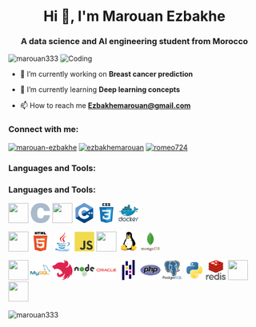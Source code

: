 <h1 align="center">Hi 👋, I'm Marouan Ezbakhe</h1>
<h3 align="center">A data science and AI engineering student from Morocco</h3>
<img align="right" alt="Coding" width="400" src="https://encrypted-tbn0.gstatic.com/images?q=tbn:ANd9GcT1kHEgewyUp-ttr19nwwZ7nUUfCEwfYsJE3w&s">

<p align="left"> <img src="https://komarev.com/ghpvc/?username=marouan333&label=Profile%20views&color=0e75b6&style=flat" alt="marouan333" /> </p>

- 🔭 I’m currently working on **Breast cancer prediction**

- 🌱 I’m currently learning **Deep learning concepts**

- 📫 How to reach me **Ezbakhemarouan@gmail.com**

<h3 align="left">Connect with me:</h3>
<p align="left">
<a href="https://linkedin.com/in/marouan-ezbakhe" target="blank"><img align="center" src="https://raw.githubusercontent.com/rahuldkjain/github-profile-readme-generator/master/src/images/icons/Social/linked-in-alt.svg" alt="marouan-ezbakhe" height="30" width="40" /></a>
<a href="https://www.hackerrank.com/ezbakhemarouan" target="blank"><img align="center" src="https://raw.githubusercontent.com/rahuldkjain/github-profile-readme-generator/master/src/images/icons/Social/hackerrank.svg" alt="ezbakhemarouan" height="30" width="40" /></a>
<a href="https://www.leetcode.com/romeo724" target="blank"><img align="center" src="https://raw.githubusercontent.com/rahuldkjain/github-profile-readme-generator/master/src/images/icons/Social/leet-code.svg" alt="romeo724" height="30" width="40" /></a>
</p>

<h3 align="left">Languages and Tools:</h3>

<h3 align="left">Languages and Tools:</h3>

<!-- Row 1 -->
<p align="left">
  <a href="#"><img src="https://www.vectorlogo.zone/logos/microsoft_azure/microsoft_azure-icon.svg" width="40" height="40"/></a>
  <a href="#"><img src="https://raw.githubusercontent.com/devicons/devicon/master/icons/c/c-original.svg" width="40" height="40"/></a>
  <a href="#"><img src="https://www.vectorlogo.zone/logos/apache_cassandra/apache_cassandra-icon.svg" width="40" height="40"/></a>
  <a href="#"><img src="https://raw.githubusercontent.com/devicons/devicon/master/icons/cplusplus/cplusplus-original.svg" width="40" height="40"/></a>
  <a href="#"><img src="https://raw.githubusercontent.com/devicons/devicon/master/icons/css3/css3-original-wordmark.svg" width="40" height="40"/></a>
  <a href="#"><img src="https://raw.githubusercontent.com/devicons/devicon/master/icons/docker/docker-original-wordmark.svg" width="40" height="40"/></a>
</p>

<!-- Row 2 -->
<p align="left">
  <a href="#"><img src="https://www.vectorlogo.zone/logos/git-scm/git-scm-icon.svg" width="40" height="40"/></a>
  <a href="#"><img src="https://raw.githubusercontent.com/devicons/devicon/master/icons/html5/html5-original-wordmark.svg" width="40" height="40"/></a>
  <a href="#"><img src="https://raw.githubusercontent.com/devicons/devicon/master/icons/java/java-original.svg" width="40" height="40"/></a>
  <a href="#"><img src="https://raw.githubusercontent.com/devicons/devicon/master/icons/javascript/javascript-original.svg" width="40" height="40"/></a>
  <a href="#"><img src="https://www.vectorlogo.zone/logos/apache_kafka/apache_kafka-icon.svg" width="40" height="40"/></a>
  <a href="#"><img src="https://raw.githubusercontent.com/devicons/devicon/master/icons/linux/linux-original.svg" width="40" height="40"/></a>
  <a href="#"><img src="https://raw.githubusercontent.com/devicons/devicon/master/icons/mongodb/mongodb-original-wordmark.svg" width="40" height="40"/></a>
</p>

<!-- Row 3 -->
<p align="left">
  <a href="#"><img src="https://www.svgrepo.com/show/303229/microsoft-sql-server-logo.svg" width="40" height="40"/></a>
  <a href="#"><img src="https://raw.githubusercontent.com/devicons/devicon/master/icons/mysql/mysql-original-wordmark.svg" width="40" height="40"/></a>
  <a href="#"><img src="https://raw.githubusercontent.com/devicons/devicon/master/icons/nestjs/nestjs-plain.svg" width="40" height="40"/></a>
  <a href="#"><img src="https://raw.githubusercontent.com/devicons/devicon/master/icons/nodejs/nodejs-original-wordmark.svg" width="40" height="40"/></a>
  <a href="#"><img src="https://raw.githubusercontent.com/devicons/devicon/master/icons/oracle/oracle-original.svg" width="40" height="40"/></a>
  <a href="#"><img src="https://raw.githubusercontent.com/devicons/devicon/master/icons/pandas/pandas-original.svg" width="40" height="40"/></a>
  <a href="#"><img src="https://raw.githubusercontent.com/devicons/devicon/master/icons/php/php-original.svg" width="40" height="40"/></a>
  <a href="#"><img src="https://raw.githubusercontent.com/devicons/devicon/master/icons/postgresql/postgresql-original-wordmark.svg" width="40" height="40"/></a>
  <a href="#"><img src="https://raw.githubusercontent.com/devicons/devicon/master/icons/python/python-original.svg" width="40" height="40"/></a>
  <a href="#"><img src="https://raw.githubusercontent.com/devicons/devicon/master/icons/redis/redis-original-wordmark.svg" width="40" height="40"/></a>
  <a href="#"><img src="https://upload.wikimedia.org/wikipedia/commons/0/05/Scikit_learn_logo_small.svg" width="40" height="40"/></a>
  <a href="#"><img src="https://www.vectorlogo.zone/logos/tensorflow/tensorflow-icon.svg" width="40" height="40"/></a>
</p>

<p><img align="center" src="https://github-readme-stats.vercel.app/api/top-langs?username=marouan333&show_icons=true&locale=en&layout=compact" alt="marouan333" /></p>

